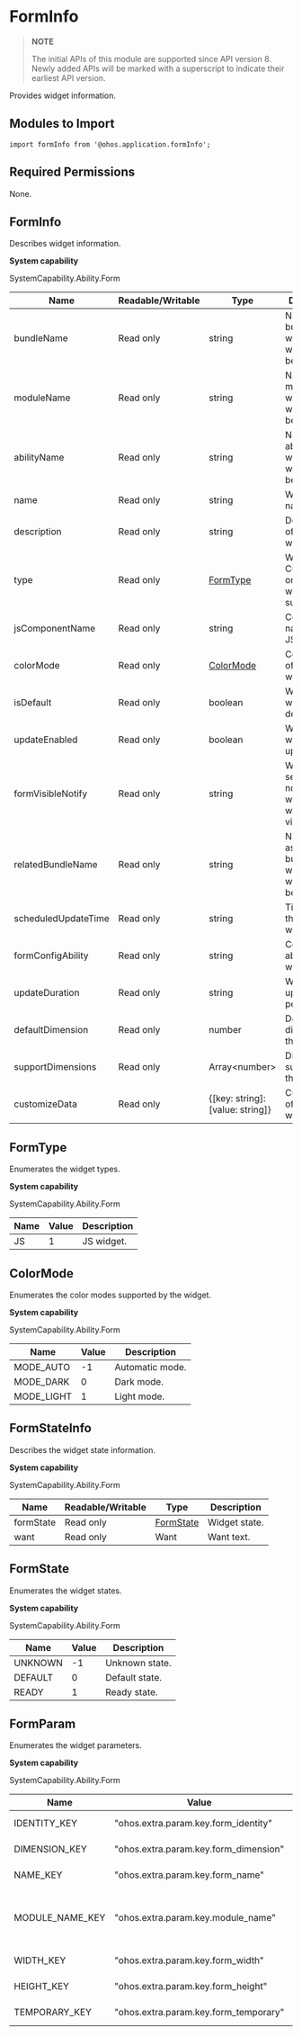 # FormInfo

> **NOTE**
> 
> The initial APIs of this module are supported since API version 8. Newly added APIs will be marked with a superscript to indicate their earliest API version.

Provides widget information.

## Modules to Import

```
import formInfo from '@ohos.application.formInfo';
```

## Required Permissions

None.

## FormInfo

Describes widget information.

**System capability**

SystemCapability.Ability.Form

| Name       | Readable/Writable| Type                | Description                                                        |
| ----------- | -------- | -------------------- | ------------------------------------------------------------ |
| bundleName  | Read only    | string               | Name of the bundle to which the widget belongs.                          |
| moduleName  | Read only    | string               | Name of the module to which the widget belongs.                      |
| abilityName | Read only    | string               | Name of the ability to which the widget belongs.                      |
| name        | Read only    | string               | Widget name.                                |
| description | Read only    | string               | Description of the widget.  |
| type        | Read only    | [FormType](#formtype)             | Widget type. Currently, only JS widgets are supported.|
| jsComponentName      | Read only    | string               | Component name of the JS widget.              |
| colorMode  | Read only    | [ColorMode](#colormode) | Color mode of the widget.                                      |
| isDefault    | Read only    | boolean      | Whether the widget is the default one.                             |
| updateEnabled  | Read only    | boolean               | Whether the widget is updatable.                   |
| formVisibleNotify  | Read only    | string               | Whether to send a notification when the widget is visible.           |
| relatedBundleName | Read only    | string               | Name of the associated bundle to which the widget belongs.                  |
| scheduledUpdateTime        | Read only    | string               | Time when the widget was updated.    |
| formConfigAbility | Read only    | string               | Configuration ability of the widget.  |
| updateDuration        | Read only    | string             | Widget update period.|
| defaultDimension  | Read only    | number | Default dimension of the widget.                                      |
| supportDimensions    | Read only    | Array&lt;number&gt;      | Dimensions supported by the widget.                |
| customizeData    | Read only    | {[key: string]: [value: string]}      | Custom data of the widget.         |

## FormType

Enumerates the widget types.

**System capability**

SystemCapability.Ability.Form

| Name       | Value  | Description        |
| ----------- | ---- | ------------ |
| JS      | 1    | JS widget.  |

## ColorMode

Enumerates the color modes supported by the widget.

**System capability**

SystemCapability.Ability.Form

| Name       | Value  | Description        |
| ----------- | ---- | ------------ |
| MODE_AUTO   | -1    | Automatic mode.  |
| MODE_DARK    | 0   | Dark mode.  |
| MODE_LIGHT     | 1   | Light mode.  |

## FormStateInfo

Describes the widget state information.

**System capability**

SystemCapability.Ability.Form

| Name       | Readable/Writable| Type                | Description                                                        |
| ----------- | -------- | -------------------- | ------------------------------------------------------------ |
| formState  | Read only    | [FormState](#formstate)               | Widget state.                          |
| want  | Read only    | Want               | Want text.   |

##  FormState

Enumerates the widget states.

**System capability**

SystemCapability.Ability.Form

| Name       | Value  | Description        |
| ----------- | ---- | ------------ |
| UNKNOWN    | -1    | Unknown state.  |
| DEFAULT     | 0   | Default state.  |
| READY      | 1   | Ready state.  |

##  FormParam

Enumerates the widget parameters.

**System capability**

SystemCapability.Ability.Form

| Name       | Value  | Description        |
| ----------- | ---- | ------------ |
| IDENTITY_KEY     | "ohos.extra.param.key.form_identity"    | ID of a widget.  |
| DIMENSION_KEY      | "ohos.extra.param.key.form_dimension"  | Widget dimension.  |
| NAME_KEY       | "ohos.extra.param.key.form_name"   | Widget name.  |
| MODULE_NAME_KEY        | "ohos.extra.param.key.module_name"   | Name of the module to which the widget belongs.  |
| WIDTH_KEY        | "ohos.extra.param.key.form_width"   | Widget width.  |
| HEIGHT_KEY         | "ohos.extra.param.key.form_height"   | Widget height.  |
| TEMPORARY_KEY          | "ohos.extra.param.key.form_temporary"   | Temporary widget.  |
